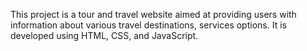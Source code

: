 This project is a tour and travel website aimed at providing users with information about various travel destinations, services options. It is developed using HTML, CSS, and JavaScript.

